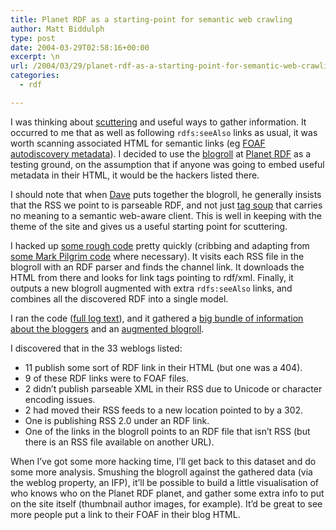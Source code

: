 ```yaml
---
title: Planet RDF as a starting-point for semantic web crawling
author: Matt Biddulph
type: post
date: 2004-03-29T02:58:16+00:00
excerpt: \n
url: /2004/03/29/planet-rdf-as-a-starting-point-for-semantic-web-crawling/
categories:
  - rdf

---
```

I was thinking about [scuttering][1] and useful ways to gather information. It occurred to me that as well as following `rdfs:seeAlso` links as usual, it was worth scanning associated HTML for semantic links (eg [FOAF autodiscovery metadata][2]). I decided to use the [blogroll][3] at [Planet RDF][4] as a testing ground, on the assumption that if anyone was going to embed useful metadata in their HTML, it would be the hackers listed there.

<!--more-->

  
I should note that when [Dave][5] puts together the blogroll, he generally insists that the RSS we point to is parseable RDF, and not just [tag soup][6] that carries no meaning to a semantic web-aware client. This is well in keeping with the theme of the site and gives us a useful starting point for scuttering.

I hacked up [some rough code][7] pretty quickly (cribbing and adapting from [some Mark Pilgrim code][8] where necessary). It visits each RSS file in the blogroll with an RDF parser and finds the channel link. It downloads the HTML from there and looks for link tags pointing to rdf/xml. Finally, it outputs a new blogroll augmented with extra `rdfs:seeAlso` links, and combines all the discovered RDF into a single model.

I ran the code ([full log text][9]), and it gathered a [big bundle of information about the bloggers][10] and an [augmented blogroll][11].

I discovered that in the 33 weblogs listed:

  * 11 publish some sort of RDF link in their HTML (but one was a 404).
  * 9 of these RDF links were to FOAF files.
  * 2 didn&#8217;t publish parseable XML in their RSS due to Unicode or character encoding issues.
  * 2 had moved their RSS feeds to a new location pointed to by a 302.
  * One is publishing RSS 2.0 under an RDF link.
  * One of the links in the blogroll points to an RDF file that isn&#8217;t RSS (but there is an RSS file available on another URL).

When I&#8217;ve got some more hacking time, I&#8217;ll get back to this dataset and do some more analysis. Smushing the blogroll against the gathered data (via the weblog property, an IFP), it&#8217;ll be possible to build a little visualisation of who knows who on the Planet RDF planet, and gather some extra info to put on the site itself (thumbnail author images, for example). It&#8217;d be great to see more people put a link to their FOAF in their blog HTML.

 [1]: https://www.hackdiary.com/archives/000045.html
 [2]: https://rdfweb.org/topic/Autodiscovery
 [3]: https://journal.dajobe.org/journal/2003/07/semblogs/bloggers.rdf
 [4]: https://www.planetrdf.com
 [5]: https://journal.dajobe.org
 [6]: https://blogs.law.harvard.edu/tech/rss
 [7]: https://www.hackdiary.com/src/foafscan.py
 [8]: https://diveintomark.org/projects/misc/autorss/autorss.py.txt
 [9]: https://www.hackdiary.com/misc/foafscan.log.txt
 [10]: https://www.hackdiary.com/misc/gathered.rdf
 [11]: https://www.hackdiary.com/misc/augmented-blogroll.rdf